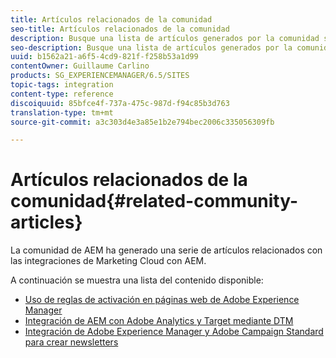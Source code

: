 ```yaml
---
title: Artículos relacionados de la comunidad
seo-title: Artículos relacionados de la comunidad
description: Busque una lista de artículos generados por la comunidad sobre las integraciones de Marketing Cloud con AEM.
seo-description: Busque una lista de artículos generados por la comunidad sobre las integraciones de Marketing Cloud con AEM.
uuid: b1562a21-a6f5-4cd9-821f-f258b53a1d99
contentOwner: Guillaume Carlino
products: SG_EXPERIENCEMANAGER/6.5/SITES
topic-tags: integration
content-type: reference
discoiquuid: 85bfce4f-737a-475c-987d-f94c85b3d763
translation-type: tm+mt
source-git-commit: a3c303d4e3a85e1b2e794bec2006c335056309fb

---
```



# Artículos relacionados de la comunidad{#related-community-articles}

La comunidad de AEM ha generado una serie de artículos relacionados con las integraciones de Marketing Cloud con AEM.

A continuación se muestra una lista del contenido disponible:

* [Uso de reglas de activación en páginas web de Adobe Experience Manager](https://helpx.adobe.com/experience-manager/using/dtm.html)
* [Integración de AEM con Adobe Analytics y Target mediante DTM](https://helpx.adobe.com/experience-manager/using/integrate-digital-marketing-solutions.html)
* [Integración de Adobe Experience Manager y Adobe Campaign Standard para crear newsletters](https://helpx.adobe.com/experience-manager/using/aem_campaign.html)

